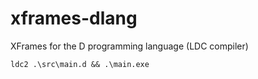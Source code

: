 # xframes-dlang
XFrames for the D programming language (LDC compiler)

`ldc2 .\src\main.d && .\main.exe`